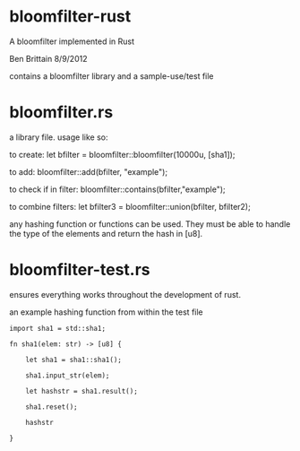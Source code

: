 bloomfilter-rust
================

A bloomfilter implemented in Rust

Ben Brittain
8/9/2012

contains a bloomfilter library and a sample-use/test file


bloomfilter.rs
================
a library file. usage like so:

to create:
    let bfilter = bloomfilter::bloomfilter(10000u, [sha1]);

to add:
    bloomfilter::add(bfilter, "example");

to check if in filter:
    bloomfilter::contains(bfilter,"example");

to combine filters:
    let bfilter3 = bloomfilter::union(bfilter, bfilter2);
 

any hashing function or functions can be used. They must be able to handle the type of the elements and return the hash in [u8].


bloomfilter-test.rs
================
ensures everything works throughout the development of rust.

an example hashing function from within the test file

    import sha1 = std::sha1;

    fn sha1(elem: str) -> [u8] {

        let sha1 = sha1::sha1();

        sha1.input_str(elem);

        let hashstr = sha1.result();

        sha1.reset();

        hashstr

    }

